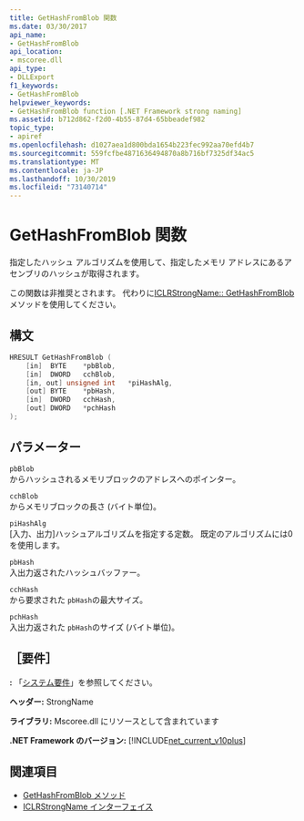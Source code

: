 ```yaml
---
title: GetHashFromBlob 関数
ms.date: 03/30/2017
api_name:
- GetHashFromBlob
api_location:
- mscoree.dll
api_type:
- DLLExport
f1_keywords:
- GetHashFromBlob
helpviewer_keywords:
- GetHashFromBlob function [.NET Framework strong naming]
ms.assetid: b712d862-f2d0-4b55-87d4-65bbeadef982
topic_type:
- apiref
ms.openlocfilehash: d1027aea1d800bda1654b223fec992aa70efd4b7
ms.sourcegitcommit: 559fcfbe4871636494870a8b716bf7325df34ac5
ms.translationtype: MT
ms.contentlocale: ja-JP
ms.lasthandoff: 10/30/2019
ms.locfileid: "73140714"
---
```

# <a name="gethashfromblob-function"></a>GetHashFromBlob 関数

指定したハッシュ アルゴリズムを使用して、指定したメモリ アドレスにあるアセンブリのハッシュが取得されます。

この関数は非推奨とされます。 代わりに[ICLRStrongName:: GetHashFromBlob](../hosting/iclrstrongname-gethashfromblob-method.md)メソッドを使用してください。

## <a name="syntax"></a>構文

```cpp
HRESULT GetHashFromBlob (
    [in]  BYTE    *pbBlob,
    [in]  DWORD   cchBlob,
    [in, out] unsigned int   *piHashAlg,
    [out] BYTE    *pbHash,
    [in]  DWORD   cchHash,
    [out] DWORD   *pchHash
);
```

## <a name="parameters"></a>パラメーター

`pbBlob`\
からハッシュされるメモリブロックのアドレスへのポインター。

`cchBlob`\
からメモリブロックの長さ (バイト単位)。

`piHashAlg`\
[入力、出力]ハッシュアルゴリズムを指定する定数。 既定のアルゴリズムには0を使用します。

`pbHash`\
入出力返されたハッシュバッファー。

`cchHash`\
から要求された `pbHash`の最大サイズ。

`pchHash`\
入出力返された `pbHash`のサイズ (バイト単位)。

## <a name="requirements"></a>［要件］

**:** 「[システム要件](../../get-started/system-requirements.md)」を参照してください。

**ヘッダー:** StrongName

**ライブラリ:** Mscoree.dll にリソースとして含まれています

**.NET Framework のバージョン:** [!INCLUDE[net_current_v10plus](../../../../includes/net-current-v10plus-md.md)]

## <a name="see-also"></a>関連項目

- [GetHashFromBlob メソッド](../hosting/iclrstrongname-gethashfromblob-method.md)
- [ICLRStrongName インターフェイス](../hosting/iclrstrongname-interface.md)
